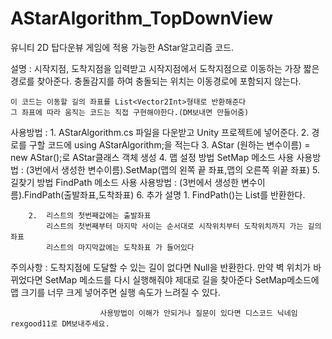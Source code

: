 # AStarAlgorithm_TopDownView
유니티 2D 탑다운뷰 게임에 적용 가능한 AStar알고리즘 코드.

설명 : 
    시작지점, 도착지점을 입력받고 시작지점에서 도착지점으로 이동하는 가장 짧은 경로를 찾아준다.
    충돌감지를 하여 충돌되는 위치는 이동경로에 포함되지 않는다.

    이 코드는 이동할 길의 좌표를 List<Vector2Int>형태로 반환해준다
    그 좌표에 따라 움직는 코드는 직접 구현해야한다.(DM보내면 만들어줌)

사용방법 : 
    1. AStarAlgorithm.cs 파일을 다운받고 Unity 프로젝트에 넣어준다.
    2. 경로를 구할 코드에 using AStarAlgorithm;을 적는다
    3. AStar (원하는 변수이름) = new AStar();로 AStar클래스 객체 생성
    4. 맵 설정 방법
      SetMap 메소드 사용
        사용방법 :
            (3번에서 생성한 변수이름).SetMap(맵의 왼쪽 끝 좌표,맵의 오른쪽 위끝 좌표)
    5. 길찾기 방법
      FindPath 메소드 사용
        사용방법 :
         (3번에서 생성한 변수이름).FindPath(출발좌표,도착좌표)
    6. 추가 설명
        1. FindPath()는 List<Vector2Int>를 반환한다.

        2.  리스트의 첫번째값에는 출발좌표
            리스트의 첫번째부터 마지막 사이는 순서대로 시작위치부터 도착위치까지 가는 길의 좌표
            리스트의 마지막값에는 도착좌표 가 들어있다

주의사항 : 
    도착지점에 도달할 수 있는 길이 없다면 Null을 반환한다.
    만약 벽 위치가 바뀌었다면 SetMap 메소드를 다시 실행해줘야 제대로 길을 찾아준다
    SetMap메소드에 맵 크기를 너무 크게 넣어주면 실행 속도가 느려질 수 있다.


                        사용방법이 이해가 안되거나 질문이 있다면 디스코드 닉네임 rexgood11로 DM보내주세요.